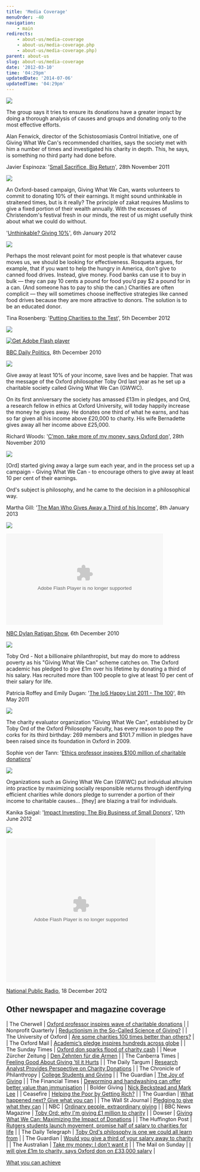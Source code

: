 ```yaml
---
title: 'Media Coverage'
menuOrder: -40
navigation:
    - main
redirects:
    - about-us/media-coverage
    - about-us/media-coverage.php
    - about-us/media-coverage.php)
parent: about-us
slug: about-us/media-coverage
date: '2012-03-10'
time: '04:29pm'
updatedDate: '2014-07-06'
updatedTime: '04:29pm'
---
```

![](/images/uploads/the-wall-street-journal-logo.gif)

The group says it tries to ensure its donations have a greater impact by doing a thorough analysis of causes and groups and donating only to the most effective efforts.

Alan Fenwick, director of the Schistosomiasis Control Initiative, one of Giving What We Can's recommended charities, says the society met with him a number of times and investigated his charity in depth. This, he says, is something no third party had done before.

Javier Espinoza: '[Small Sacrifice, Big Return](http://online.wsj.com/article/SB10001424052970204528204577010061347756838.html)', 28th November 2011

![](/images/uploads/guardian.gif)

An Oxford-based campaign, Giving What We Can, wants volunteers to commit to donating 10% of their earnings. It might sound unthinkable in straitened times, but is it really? The principle of zakat requires Muslims to give a fixed portion of their wealth annually. With the excesses of Christendom's festival fresh in our minds, the rest of us might usefully think about what we could do without.

'[Unthinkable? Giving 10%](http://www.guardian.co.uk/commentisfree/2012/jan/06/unthinkable-giving-10-per-cent)', 6th January 2012

![](/images/uploads/nytlogo379x64.gif)

Perhaps the most relevant point for most people is that whatever cause moves us, we should be looking for effectiveness. Rosqueta argues, for example, that if you want to help the hungry in America, don’t give to canned food drives. Instead, give money. Food banks can use it to buy in bulk — they can pay 10 cents a pound for food you’d pay $2 a pound for in a can. (And someone has to pay to ship the can.) Charities are often complicit — they will sometimes choose ineffective strategies like canned food drives because they are more attractive to donors. The solution is to be an educated donor.

Tina Rosenberg: '[Putting Charities to the Test](http://opinionator.blogs.nytimes.com/2012/12/05/putting-charities-to-the-test/)', 5th December 2012

![](/images/uploads/bbc.jpg)

<object classid="clsid:d27cdb6e-ae6d-11cf-96b8-444553540000" width="512" height="400" id="movie_name" align="middle"><param name="movie" value="http://www.bbc.co.uk/emp/worldwide/player.swf"><param name="quality" value="high"><param name="wmode" value="direct"><param name="allowFullScreen" value="true"><param name="allowScriptAccess" value="always"><param name="flashvars" value="playlist=http://playlists.bbc.co.uk/news/uk-politics-11948231A/playlist.sxml&amp;config=http://www.bbc.co.uk/player/emp/2_0_55/config/default.xml&amp;mediatorHref=http://open.live.bbc.co.uk/mediaselector/5/select/version/2.0/mediaset/journalism-pc/vpid/{id}&amp;config_settings_showPopoutButton=false&amp;embedReferer=http://gwwcdev.centreforeffectivealtruism.org/about-us/media-coverage&amp;config_plugin_fmtjLiveStats_pageType=eav1&amp;embedPageUrl=http://www.bbc.co.uk/news/uk-politics-11948231&amp;config_plugin_fmtjLiveStats_edition=Domestic&amp;fmtjDocURI=/news/uk-politics-11948231&amp;uxHighlightColour=0xff0000&amp;config_settings_showUpdatedInFooter=true&amp;config_settings_showShareButton=true&amp;domId=emp-11948231-347&amp;holdingImage=http://news.bbcimg.co.uk/media/images/50343000/jpg/_50343467_jex_893660_de27-1.jpg&amp;config_settings_autoPlay=true&amp;enable3G=true&amp;config_plugin_fmtjLiveStats_pageType=eav6&amp;config_settings_autoPlay=false&amp;config_settings_showFooter=true&amp;config_settings_showPopoutButton=false&amp;config_settings_showPopoutCta=false&amp;config_settings_addReferrerToPlaylistRequest=true"><object type="application/x-shockwave-flash" data="http://www.bbc.co.uk/emp/worldwide/player.swf" width="550" height="400"><param name="movie" value="http://www.bbc.co.uk/emp/worldwide/player.swf"><param name="quality" value="high"><param name="wmode" value="direct"><param name="allowFullScreen" value="true"><param name="allowScriptAccess" value="always"><param name="flashvars" value="playlist=http://playlists.bbc.co.uk/news/uk-politics-11948231A/playlist.sxml&amp;config=http://www.bbc.co.uk/player/emp/2_0_55/config/default.xml&amp;mediatorHref=http://open.live.bbc.co.uk/mediaselector/5/select/version/2.0/mediaset/journalism-pc/vpid/{id}&amp;config_settings_showPopoutButton=false&amp;embedReferer=http://gwwcdev.centreforeffectivealtruism.org/about-us/media-coverage&amp;config_plugin_fmtjLiveStats_pageType=eav1&amp;embedPageUrl=http://www.bbc.co.uk/news/uk-politics-11948231&amp;config_plugin_fmtjLiveStats_edition=Domestic&amp;fmtjDocURI=/news/uk-politics-11948231&amp;uxHighlightColour=0xff0000&amp;config_settings_showUpdatedInFooter=true&amp;config_settings_showShareButton=true&amp;domId=emp-11948231-347&amp;holdingImage=http://news.bbcimg.co.uk/media/images/50343000/jpg/_50343467_jex_893660_de27-1.jpg&amp;config_settings_autoPlay=true&amp;enable3G=true&amp;config_plugin_fmtjLiveStats_pageType=eav6&amp;config_settings_autoPlay=false&amp;config_settings_showFooter=true&amp;config_settings_showPopoutButton=false&amp;config_settings_showPopoutCta=false&amp;config_settings_addReferrerToPlaylistRequest=true">[![Get Adobe Flash player](http://www.adobe.com/images/shared/download_buttons/get_flash_player.gif)](http://www.adobe.com/go/getflash)</object></object>

[BBC Daily Politics](http://www.bbc.co.uk/news/uk-politics-11948231), 8th December 2010

![](/images/uploads/sundaytimes.gif)

Give away at least 10% of your income, save lives and be happier. That was the message of the Oxford philosopher Toby Ord last year as he set up a charitable society called Giving What We Can (GWWC).

On its first anniversary the society has amassed £13m in pledges, and Ord, a research fellow in ethics at Oxford University, will today happily increase the money he gives away. He donates one third of what he earns, and has so far given all his income above £20,000 to charity. His wife Bernadette gives away all her income above £25,000.

Richard Woods: '[C’mon, take more of my money, says Oxford don](http://www.thesundaytimes.co.uk/sto/news/uk_news/Society/article462245.ece)', 28th November 2010

![](/images/uploads/newstatesman.gif)

[Ord] started giving away a large sum each year, and in the process set up a campaign - Giving What We Can - to encourage others to give away at least 10 per cent of their earnings.

Ord's subject is philosophy, and he came to the decision in a philosophical way.

Martha Gill: '[The Man Who Gives Away a Third of his Income](http://www.newstatesman.com/business/2013/01/man-who-gives-away-third-his-income)', 8th January 2013

![](/images/uploads/msnbc_logo1.jpg)

<object width="420" height="245" id="msnbc5ea136" classid="clsid:D27CDB6E-AE6D-11cf-96B8-444553540000" codebase="http://download.macromedia.com/pub/shockwave/cabs/flash/swflash.cab#version=10,0,0,0"><param name="movie" value="http://www.msnbc.msn.com/id/32545640"><param name="FlashVars" value="launch=40537241&amp;width=420&amp;height=245"><param name="allowScriptAccess" value="always"><param name="allowFullScreen" value="true"><param name="wmode" value="transparent"><embed name="msnbc5ea136" src="http://www.msnbc.msn.com/id/32545640" width="420" height="245" flashvars="launch=40537241&amp;width=420&amp;height=245" allowscriptaccess="always" allowfullscreen="true" wmode="transparent" type="application/x-shockwave-flash" pluginspage="http://www.adobe.com/shockwave/download/download.cgi?P1_Prod_Version=ShockwaveFlash"></object>

[NBC Dylan Ratigan Show](http://www.msnbc.msn.com/id/21134540/vp/40537241#40537241), 6th December 2010

![](/images/uploads/independent_masthead.png)

Toby Ord - Not a billionaire philanthropist, but may do more to address poverty as his "Giving What We Can" scheme catches on. The Oxford academic has pledged to give £1m over his lifetime by donating a third of his salary. Has recruited more than 100 people to give at least 10 per cent of their salary for life.

Patricia Roffey and Emily Dugan: '[The IoS Happy List 2011 - The 100](http://www.independent.co.uk/news/people/news/the-iiosi-happy-list-2011--the-100-2280696.html)', 8th May 2011

![](/images/uploads/screen-shot-2012-09-16-at-14.25.16-e1347802132483-300x129.png)

The charity evaluator organization "Giving What We Can", established by Dr Toby Ord of the Oxford Philosophy Faculty, has every reason to pop the corks for its third birthday: 269 members and $101.7 million in pledges have been raised since its foundation in Oxford in 2009.

Sophie von der Tann: '[Ethics professor inspires $100 million of charitable donations](http://oxfordstudent.com/2012/12/15/ethics-professor-inspires-100-million-of-charitable-donations/)'

![](/images/uploads/euromoney_logo.jpg)

Organizations such as Giving What We Can (GWWC) put individual altruism into practice by maximizing socially responsible returns through identifying efficient charities while donors pledge to surrender a portion of their income to charitable causes... [they] are blazing a trail for individuals.

Kanika Saigal: '[Impact Investing: The Big Business of Small Donors](http://www.euromoney.com/Article/3044777/Impact-investing-the-big-business-of-small-donors.html)', 12th June 2012

![](/images/uploads/nprlogo_138x46.gif)

<embed src="http://www.npr.org/v2/?i=167554488&amp;m=167563463&amp;t=audio" height="386" wmode="opaque" allowfullscreen="true" width="400" base="http://www.npr.org" type="application/x-shockwave-flash">

[National Public Radio](http://www.npr.org/blogs/thetwo-way/2012/12/20/167554488/how-much-good-can-you-do-theres-a-calculator-for-that), 18 December 2012

## Other newspaper and magazine coverage

| The Cherwell | [Oxford professor inspires wave of charitable donations](http://www.cherwell.org/news/oxford/2012/12/14/oxford-professor-inspires-wave-of-charitable-donations) |
| Nonprofit Quarterly | [Reductionism in the So-Called Science of Giving?](http://www.nonprofitquarterly.org/philanthropy/21495-reductionism-in-the-so-called-science-of-giving.html) |
| The University of Oxford | [Are some charities 100 times better than others?](http://www.ox.ac.uk/media/news_stories/2012/121012_2.html) |
| The Oxford Mail | [Academic’s pledge inspires hundreds across globe](http://www.oxfordtimes.co.uk/news/10097830.Academic___s_pledge_inspires_hundreds_across_globe/) |
| The Sunday Times | [Oxford don sparks flood of charity cash](http://www.thesundaytimes.co.uk/sto/news/uk_news/People/article1173041.ece) |
| Neue Zürcher Zeitung | [Den Zehnten für die Armen](/files/nzz-1.pdf) |
| The Canberra Times | [Feeling Good About Giving 'til it Hurts](http://www.canberratimes.com.au/act-news/feeling-good-about-giving-til-it-hurts-20120907-25jxz.html) |
| The Daily Targum | [Research Analyst Provides Perspective on Charity Donations](http://www.dailytargum.com/news/university/research-analyst-provides-perspective-on-charity-donations/article_f71db60c-7fa7-11e1-8364-001a4bcf6878.html) |
| The Chronicle of Philanthropy | [College Students and Giving](http://philanthropy.com/article/College-StudentsGiving/126758/) |
| The Guardian | [The Joy of Giving](http://www.guardian.co.uk/theguardian/2011/dec/24/toby-ord-bernadette-young-joy-of-giving) |
| The Financial Times | [Deworming and handwashing can offer better value than immunisation](http://www.ft.com/cms/s/0/b07be4c8-986f-11e0-94d7-00144feab49a.html#axzz1PWh2PEVS) |
| Bolder Giving | [Nick Beckstead and Mark Lee](http://boldergiving.org/stories.php?story=105) |
| Ceasefire | [Helping the Poor by Getting Rich?](http://ceasefiremagazine.co.uk/giving-high-impact-careers-debate/) |
| The Guardian | [What happened next? Give what you can](http://www.guardian.co.uk/lifeandstyle/2010/dec/27/give-what-you-can-charity) |
| The Wall St Journal | [Pledging to give what they can](http://online.wsj.com/article/SB10001424052748704457604576011862894043554.html) |
| NBC | [Ordinary people, extraordinary giving](http://www.nbcwashington.com/news/business/Ordinary_people__extraordinary_giving-112282414.html) |
| BBC News Magazine | [Toby Ord: why I'm giving £1 million to charity](http://www.bbc.co.uk/news/magazine-11950843) |
| Dowser | [Giving What We Can: Maximizing the Impact of Donations](http://dowser.org/giving-what-we-can-maximizing-the-impact-of-donations/) |
| The Huffington Post | [Rutgers students launch movement, promise half of salary to charities for life](http://www.huffingtonpost.com/2010/12/03/rutgers-students-donate-money_n_791779.html) |
| The Daily Telegraph | [Toby Ord's philosophy is one we could all learn from](http://www.telegraph.co.uk/comment/columnists/jemima-lewis/6624077/Toby-Ords-philosophy-is-one-we-all-could-learn-from.html) |
| The Guardian | [Would you give a third of your salary away to charity](http://www.guardian.co.uk/money/blog/2009/nov/19/charity-third-salary-toby-ord) |
| The Australian | [Take my money: I don’t want it](http://www.theaustralian.com.au/life/take-my-money-i-dont-want-it/story-e6frg9zo-1225798220677) |
| The Mail on Sunday | [I will give £1m to charity, says Oxford don on £33,000 salary](http://www.dailymail.co.uk/news/article-1228043/I-1m-charity-says-Oxford-don-33-000-salary.html) |

<a href="/get-involved/what-you-can-achieve" class="btn btn-primary">What you can achieve</a>